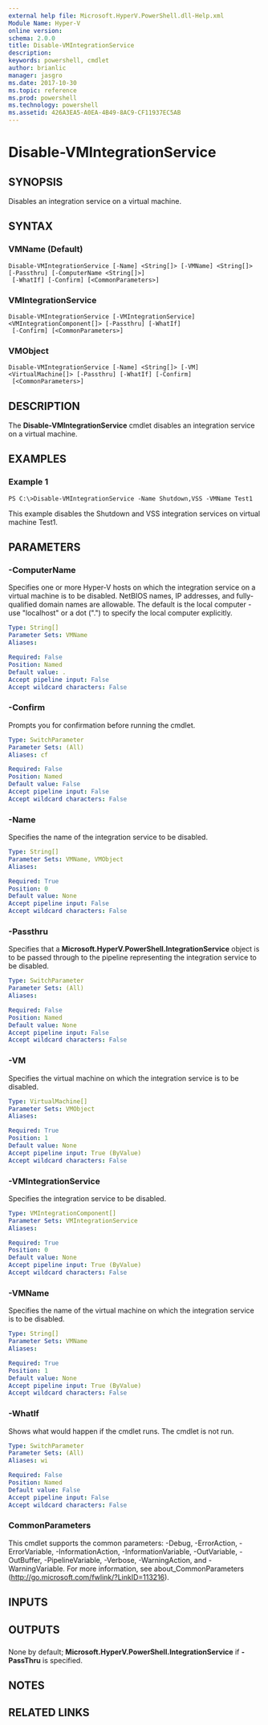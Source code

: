 ```yaml
---
external help file: Microsoft.HyperV.PowerShell.dll-Help.xml
Module Name: Hyper-V
online version: 
schema: 2.0.0
title: Disable-VMIntegrationService
description: 
keywords: powershell, cmdlet
author: brianlic
manager: jasgro
ms.date: 2017-10-30
ms.topic: reference
ms.prod: powershell
ms.technology: powershell
ms.assetid: 426A3EA5-A0EA-4B49-8AC9-CF11937EC5AB
---
```


# Disable-VMIntegrationService

## SYNOPSIS
Disables an integration service on a virtual machine.

## SYNTAX

### VMName (Default)
```
Disable-VMIntegrationService [-Name] <String[]> [-VMName] <String[]> [-Passthru] [-ComputerName <String[]>]
 [-WhatIf] [-Confirm] [<CommonParameters>]
```

### VMIntegrationService
```
Disable-VMIntegrationService [-VMIntegrationService] <VMIntegrationComponent[]> [-Passthru] [-WhatIf]
 [-Confirm] [<CommonParameters>]
```

### VMObject
```
Disable-VMIntegrationService [-Name] <String[]> [-VM] <VirtualMachine[]> [-Passthru] [-WhatIf] [-Confirm]
 [<CommonParameters>]
```

## DESCRIPTION
The **Disable-VMIntegrationService** cmdlet disables an integration service on a virtual machine.

## EXAMPLES

### Example 1
```
PS C:\>Disable-VMIntegrationService -Name Shutdown,VSS -VMName Test1
```

This example disables the Shutdown and VSS integration services on virtual machine Test1.

## PARAMETERS

### -ComputerName
Specifies one or more Hyper-V hosts on which the integration service on a virtual machine is to be disabled.
NetBIOS names, IP addresses, and fully-qualified domain names are allowable.
The default is the local computer - use "localhost" or a dot (".") to specify the local computer explicitly.

```yaml
Type: String[]
Parameter Sets: VMName
Aliases: 

Required: False
Position: Named
Default value: .
Accept pipeline input: False
Accept wildcard characters: False
```

### -Confirm
Prompts you for confirmation before running the cmdlet.

```yaml
Type: SwitchParameter
Parameter Sets: (All)
Aliases: cf

Required: False
Position: Named
Default value: False
Accept pipeline input: False
Accept wildcard characters: False
```

### -Name
Specifies the name of the integration service to be disabled.

```yaml
Type: String[]
Parameter Sets: VMName, VMObject
Aliases: 

Required: True
Position: 0
Default value: None
Accept pipeline input: False
Accept wildcard characters: False
```

### -Passthru
Specifies that a **Microsoft.HyperV.PowerShell.IntegrationService** object is to be passed through to the pipeline representing the integration service to be disabled.

```yaml
Type: SwitchParameter
Parameter Sets: (All)
Aliases: 

Required: False
Position: Named
Default value: None
Accept pipeline input: False
Accept wildcard characters: False
```

### -VM
Specifies the virtual machine on which the integration service is to be disabled.

```yaml
Type: VirtualMachine[]
Parameter Sets: VMObject
Aliases: 

Required: True
Position: 1
Default value: None
Accept pipeline input: True (ByValue)
Accept wildcard characters: False
```

### -VMIntegrationService
Specifies the integration service to be disabled.

```yaml
Type: VMIntegrationComponent[]
Parameter Sets: VMIntegrationService
Aliases: 

Required: True
Position: 0
Default value: None
Accept pipeline input: True (ByValue)
Accept wildcard characters: False
```

### -VMName
Specifies the name of the virtual machine on which the integration service is to be disabled.

```yaml
Type: String[]
Parameter Sets: VMName
Aliases: 

Required: True
Position: 1
Default value: None
Accept pipeline input: True (ByValue)
Accept wildcard characters: False
```

### -WhatIf
Shows what would happen if the cmdlet runs.
The cmdlet is not run.

```yaml
Type: SwitchParameter
Parameter Sets: (All)
Aliases: wi

Required: False
Position: Named
Default value: False
Accept pipeline input: False
Accept wildcard characters: False
```

### CommonParameters
This cmdlet supports the common parameters: -Debug, -ErrorAction, -ErrorVariable, -InformationAction, -InformationVariable, -OutVariable, -OutBuffer, -PipelineVariable, -Verbose, -WarningAction, and -WarningVariable. For more information, see about_CommonParameters (http://go.microsoft.com/fwlink/?LinkID=113216).

## INPUTS

## OUTPUTS

###  
None by default; **Microsoft.HyperV.PowerShell.IntegrationService** if **-PassThru** is specified.

## NOTES

## RELATED LINKS

